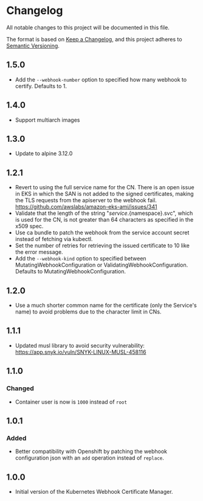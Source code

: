 # Changelog
All notable changes to this project will be documented in this file.

The format is based on [Keep a Changelog](https://keepachangelog.com/en/1.0.0/),
and this project adheres to [Semantic Versioning](https://semver.org/spec/v2.0.0.html).

## 1.5.0
- Add the `--webhook-number` option to specified how many webhook to certify. Defaults to
  1.

## 1.4.0
- Support multiarch images

## 1.3.0
- Update to alpine 3.12.0

## 1.2.1
- Revert to using the full service name for the CN. There is an open issue in
  EKS in which the SAN is not added to the signed certificates, making the
  TLS requests from the apiserver to the webhook fail.
  https://github.com/awslabs/amazon-eks-ami/issues/341
- Validate that the length of the string "${service}.${namespace}.svc", which
  is used for the CN, is not greater than 64 characters as specified in the
  x509 spec.
- Use ca bundle to patch the webhook from the service account secret instead
  of fetching via kubectl.
- Set the number of retries for retrieving the issued certificate to 10 like
  the error message.
- Add the `--webhook-kind` option to specified between
  MutatingWebhookConfiguration or ValidatingWebhookConfiguration. Defaults to
  MutatingWebhookConfiguration.

## 1.2.0

- Use a much shorter common name for the certificate (only the Service's name)
  to avoid problems due to the character limit in CNs.

## 1.1.1

- Updated musl library to avoid security vulnerability: https://app.snyk.io/vuln/SNYK-LINUX-MUSL-458116

## 1.1.0

### Changed

- Container user is now is `1000` instead of `root`

## 1.0.1

### Added

- Better compatibility with Openshift by patching the webhook configuration json with an `add` operation instead of `replace`.

## 1.0.0
- Initial version of the Kubernetes Webhook Certificate Manager.
